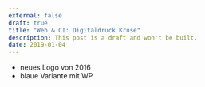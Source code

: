 ```yaml
---
external: false
draft: true
title: "Web & CI: Digitaldruck Kruse"
description: This post is a draft and won't be built.
date: 2019-01-04
---
```


- neues Logo von 2016
- blaue Variante mit WP